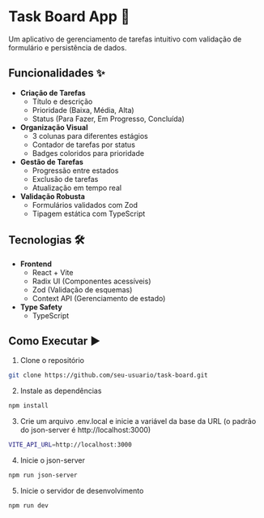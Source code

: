 # Task Board App 🚀

Um aplicativo de gerenciamento de tarefas intuitivo com validação de formulário e persistência de dados.

## Funcionalidades ✨

- **Criação de Tarefas**
  - Título e descrição
  - Prioridade (Baixa, Média, Alta)
  - Status (Para Fazer, Em Progresso, Concluída)
- **Organização Visual**
  - 3 colunas para diferentes estágios
  - Contador de tarefas por status
  - Badges coloridos para prioridade
- **Gestão de Tarefas**
  - Progressão entre estados
  - Exclusão de tarefas
  - Atualização em tempo real
- **Validação Robusta**
  - Formulários validados com Zod
  - Tipagem estática com TypeScript

## Tecnologias 🛠️

- **Frontend**
  - React + Vite
  - Radix UI (Componentes acessíveis)
  - Zod (Validação de esquemas)
  - Context API (Gerenciamento de estado)
- **Type Safety**
  - TypeScript

## Como Executar ▶️

1. Clone o repositório

```bash
git clone https://github.com/seu-usuario/task-board.git
```

2. Instale as dependências

```bash
npm install
```

3. Crie um arquivo .env.local e inicie a variável da base da URL (o padrão do json-server é http://localhost:3000)

```bash
VITE_API_URL=http://localhost:3000
```

4. Inicie o json-server

```bash
npm run json-server
```

5. Inicie o servidor de desenvolvimento

```bash
npm run dev
```
